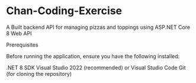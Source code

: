 # Chan-Coding-Exercise
A Built backend API for managing pizzas and toppings using ASP.NET Core 8 Web API

Prerequisites


Before running the application, ensure you have the following installed:

.NET 8 SDK
Visual Studio 2022 (recommended) or Visual Studio Code
Git (for cloning the repository)
